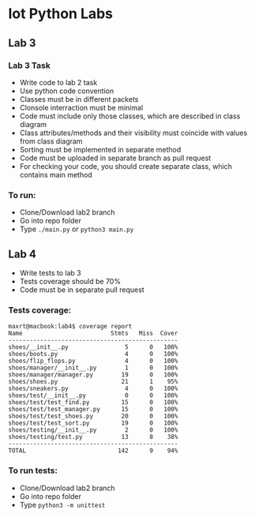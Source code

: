 # Iot Python Labs

## Lab 3
### Lab 3 Task
 - Write code to lab 2 task
 - Use python code convention
 - Classes must be in different packets
 - Clonsole interraction must be minimal
 - Code must include only those classes, which are described in class diagram
 - Class attributes/methods and their visibility must coincide with values from class diagram
 - Sorting must be implemented in separate method
 - Code must be uploaded in separate branch as pull request
 - For checking your code, you should create separate class, which contains main method

### To run:
  - Clone/Download lab2 branch
  - Go into repo folder
  - Type `./main.py` or `python3 main.py`

## Lab 4
 - Write tests to lab 3
 - Tests coverage should be 70%
 - Code must be in separate pull request

### Tests coverage:
```
maxrt@macbook:lab4$ coverage report
Name                         Stmts   Miss  Cover
------------------------------------------------
shoes/__init__.py                5      0   100%
shoes/boots.py                   4      0   100%
shoes/flip_flops.py              4      0   100%
shoes/manager/__init__.py        1      0   100%
shoes/manager/manager.py        19      0   100%
shoes/shoes.py                  21      1    95%
shoes/sneakers.py                4      0   100%
shoes/test/__init__.py           0      0   100%
shoes/test/test_find.py         15      0   100%
shoes/test/test_manager.py      15      0   100%
shoes/test/test_shoes.py        20      0   100%
shoes/test/test_sort.py         19      0   100%
shoes/testing/__init__.py        2      0   100%
shoes/testing/test.py           13      8    38%
------------------------------------------------
TOTAL                          142      9    94%
```

### To run tests:
  - Clone/Download lab2 branch
  - Go into repo folder
  - Type `python3 -m unittest`

